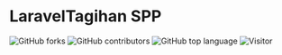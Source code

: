 # LaravelTagihan SPP

![GitHub forks](https://img.shields.io/github/forks/aspsptyd/tagihan-spp.svg) ![GitHub contributors](https://img.shields.io/github/contributors/aspsptyd/tagihan-spp.svg) ![GitHub top language](https://img.shields.io/github/languages/top/aspsptyd/tagihan-spp.svg) ![Visitor](https://visitor-badge.laobi.icu/badge?page_id=aspsptyd/tagihan-spp)
